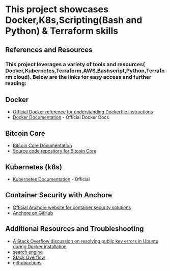 # This project showcases Docker,K8s,Scripting(Bash and Python) & Terraform skills

## References and Resources
### This project leverages a variety of tools and resources( Docker,Kubernetes,Terraform,AWS,Bashscript,Python,Terraform cloud). Below are the links for easy access and further reading:

## Docker
- [Official Docker reference for understanding Dockerfile instructions](https://docs.docker.com/engine/reference/builder/)
- [Docker Documentation](https://docs.docker.com/) - Official Docker Docs

## Bitcoin Core
- [Bitcoin Core Documentation](https://bitcoincore.org/en/)
- [Source code repository for Bitcoin Core](https://github.com/bitcoin/bitcoin)

## Kubernetes (k8s)
- [Kubernetes Documentation](https://kubernetes.io/docs/home/) - Official

## Container Security with Anchore
- [Official Anchore website for container security solutions](https://anchore.com/container-security/)
- [Anchore on GitHub](https://github.com/marketplace/actions/anchore-container-scan)

## Additional Resources and Troubleshooting
- [A Stack Overflow discussion on resolving public key errors in Ubuntu during Docker installation](https://stackoverflow.com/questions/60137344/docker-how-to-solve-the-public-key-error-in-ubuntu-while-installing-docker)
- [search engine](google.com)
- [Stack Overflow](stackoverflow.com)
- [githubactions](https://github.com/marketplace/actions)
